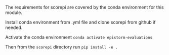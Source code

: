 The requirements for scorepi are covered by the conda environment for this module.

Install conda environment from .yml file and clone scorepi from github if needed.

Activate the conda environment
`conda activate epistorm-evaluations`

Then from the `scorepi` directory run
`pip install -e .`

